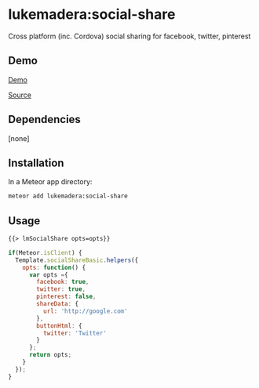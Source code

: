 # lukemadera:social-share

Cross platform (inc. Cordova) social sharing for facebook, twitter, pinterest


## Demo

[Demo](http://lukemadera-packages.meteor.com/social-share-basic)

[Source](https://github.com/lukemadera/meteor-packages/tree/master/social-share/basic)


## Dependencies

[none]


## Installation

In a Meteor app directory:
```bash
meteor add lukemadera:social-share
```


## Usage

```html
{{> lmSocialShare opts=opts}}
```

```js
if(Meteor.isClient) {
  Template.socialShareBasic.helpers({
    opts: function() {
      var opts ={
        facebook: true,
        twitter: true,
        pinterest: false,
        shareData: {
          url: 'http://google.com'
        },
        buttonHtml: {
          twitter: 'Twitter'
        }
      };
      return opts;
    }
  });
}
```

